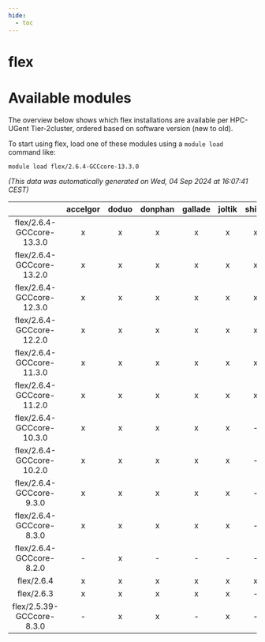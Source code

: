 ```yaml
---
hide:
  - toc
---
```


flex
====

# Available modules


The overview below shows which flex installations are available per HPC-UGent Tier-2cluster, ordered based on software version (new to old).

To start using flex, load one of these modules using a `module load` command like:

```shell
module load flex/2.6.4-GCCcore-13.3.0
```

*(This data was automatically generated on Wed, 04 Sep 2024 at 16:07:41 CEST)*  

| |accelgor|doduo|donphan|gallade|joltik|shinx|skitty|
| :---: | :---: | :---: | :---: | :---: | :---: | :---: | :---: |
|flex/2.6.4-GCCcore-13.3.0|x|x|x|x|x|x|x|
|flex/2.6.4-GCCcore-13.2.0|x|x|x|x|x|x|x|
|flex/2.6.4-GCCcore-12.3.0|x|x|x|x|x|x|x|
|flex/2.6.4-GCCcore-12.2.0|x|x|x|x|x|x|x|
|flex/2.6.4-GCCcore-11.3.0|x|x|x|x|x|x|x|
|flex/2.6.4-GCCcore-11.2.0|x|x|x|x|x|x|x|
|flex/2.6.4-GCCcore-10.3.0|x|x|x|x|x|-|x|
|flex/2.6.4-GCCcore-10.2.0|x|x|x|x|x|-|x|
|flex/2.6.4-GCCcore-9.3.0|x|x|x|x|x|-|x|
|flex/2.6.4-GCCcore-8.3.0|x|x|x|x|x|-|x|
|flex/2.6.4-GCCcore-8.2.0|-|x|-|-|-|-|-|
|flex/2.6.4|x|x|x|x|x|x|x|
|flex/2.6.3|x|x|x|x|x|-|x|
|flex/2.5.39-GCCcore-8.3.0|-|x|x|-|x|-|x|
